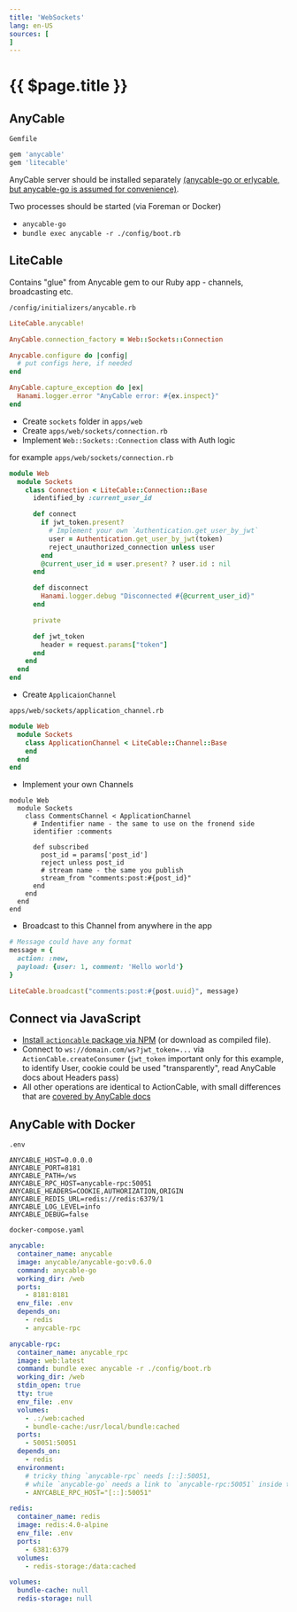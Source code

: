 ```yaml
---
title: 'WebSockets'
lang: en-US
sources: [
]
---
```


# {{ $page.title }} <Badge text="Hanami: 1.x"/>

## AnyCable

`Gemfile`
```ruby
gem 'anycable'
gem 'litecable'
```

AnyCable server should be installed separately [(anycable-go or erlycable, but anycable-go is assumed for convenience)](https://docs.anycable.io/#/websocket_servers).

Two processes should be started (via Foreman or Docker)
* `anycable-go`
* `bundle exec anycable -r ./config/boot.rb`

## LiteCable

Contains "glue" from Anycable gem to our Ruby app - channels, broadcasting etc.

`/config/initializers/anycable.rb`

``` ruby
LiteCable.anycable!

AnyCable.connection_factory = Web::Sockets::Connection

Anycable.configure do |config|
  # put configs here, if needed
end

AnyCable.capture_exception do |ex|
  Hanami.logger.error "AnyCable error: #{ex.inspect}"
end
```

* Create `sockets` folder in `apps/web`
* Create `apps/web/sockets/connection.rb`
* Implement `Web::Sockets::Connection` class with Auth logic

for example `apps/web/sockets/connection.rb`

```ruby
module Web
  module Sockets
    class Connection < LiteCable::Connection::Base
      identified_by :current_user_id

      def connect
        if jwt_token.present?
          # Implement your own `Authentication.get_user_by_jwt`
          user = Authentication.get_user_by_jwt(token)
          reject_unauthorized_connection unless user
        end
        @current_user_id = user.present? ? user.id : nil
      end

      def disconnect
        Hanami.logger.debug "Disconnected #{@current_user_id}"
      end

      private

      def jwt_token
        header = request.params["token"]
      end
    end
  end
end
```

* Create `ApplicaionChannel`

`apps/web/sockets/application_channel.rb`
```ruby
module Web
  module Sockets
    class ApplicationChannel < LiteCable::Channel::Base
    end
  end
end
```

* Implement your own Channels

```ruby{4,11}
module Web
  module Sockets
    class CommentsChannel < ApplicationChannel
      # Indentifier name - the same to use on the fronend side
      identifier :comments

      def subscribed
        post_id = params['post_id']
        reject unless post_id
        # stream name - the same you publish
        stream_from "comments:post:#{post_id}"
      end
    end
  end
end
```

* Broadcast to this Channel from anywhere in the app

```ruby {7}
# Message could have any format
message = {
  action: :new,
  payload: {user: 1, comment: 'Hello world'}
}

LiteCable.broadcast("comments:post:#{post.uuid}", message)
```

## Connect via JavaScript

* [Install `actioncable` package via NPM](https://www.npmjs.com/package/actioncable) (or download as compiled file).
* Connect to `ws://domain.com/ws?jwt_token=...` via `ActionCable.createConsumer` (`jwt_token` important only for this example, to identify User, cookie could be used "transparently", read AnyCable docs about Headers pass)
* All other operations are identical to ActionCable, with small differences that are [covered by AnyCable docs](https://docs.anycable.io/#/ruby/compatibility)

## AnyCable with Docker
`.env`
```
ANYCABLE_HOST=0.0.0.0
ANYCABLE_PORT=8181
ANYCABLE_PATH=/ws
ANYCABLE_RPC_HOST=anycable-rpc:50051
ANYCABLE_HEADERS=COOKIE,AUTHORIZATION,ORIGIN
ANYCABLE_REDIS_URL=redis://redis:6379/1
ANYCABLE_LOG_LEVEL=info
ANYCABLE_DEBUG=false
```

`docker-compose.yaml`
```yaml
anycable:
  container_name: anycable
  image: anycable/anycable-go:v0.6.0
  command: anycable-go
  working_dir: /web
  ports:
    - 8181:8181
  env_file: .env
  depends_on:
    - redis
    - anycable-rpc

anycable-rpc:
  container_name: anycable_rpc
  image: web:latest
  command: bundle exec anycable -r ./config/boot.rb
  working_dir: /web
  stdin_open: true
  tty: true
  env_file: .env
  volumes:
    - .:/web:cached
    - bundle-cache:/usr/local/bundle:cached
  ports:
    - 50051:50051
  depends_on:
    - redis
  environment:
    # tricky thing `anycable-rpc` needs [::]:50051,
    # while `anycable-go` needs a link to `anycable-rpc:50051` inside the same ENV var
    - ANYCABLE_RPC_HOST="[::]:50051"

redis:
  container_name: redis
  image: redis:4.0-alpine
  env_file: .env
  ports:
    - 6381:6379
  volumes:
    - redis-storage:/data:cached

volumes:
  bundle-cache: null
  redis-storage: null
```
